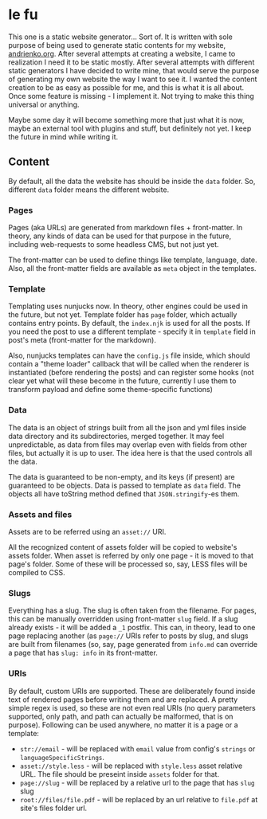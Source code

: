 # le fu
This one is a static website generator... Sort of. It is written with sole purpose of being used to generate static
contents for my website, [andrienko.org](https://andrienko.org). After several attempts at creating a website, I came
to realization I need it to be static mostly. After several attempts with different static generators I have decided to
write mine, that would serve the purpose of generating my own website the way I want to see it. I wanted the content
creation to be as easy as possible for me, and this is what it is all about. Once some feature is missing - I implement
it. Not trying to make this thing universal or anything.

Maybe some day it will become something more that just what it is now, maybe an external tool with plugins and stuff,
but definitely not yet. I keep the future in mind while writing it.

## Content
By default, all the data the website has should be inside the `data` folder. So, different `data` folder means the
different website.

### Pages
Pages (aka URLs) are generated from markdown files + front-matter. In theory, any kinds of data can be used for that
purpose in the future, including web-requests to some headless CMS, but not just yet.

The front-matter can be used to define things like template, language, date. Also, all the front-matter fields are
available as `meta` object in the templates.

### Template
Templating uses nunjucks now. In theory, other engines could be used in the future, but not yet. Template folder has
`page` folder, which actually contains entry points. By default, the `index.njk` is used for all the posts. If you need
the post to use a different template - specify it in `template` field in post's meta (front-matter for the markdown).

Also, nunjucks templates can have the `config.js` file inside, which should contain a "theme loader" callback that will
be called when the renderer is instantiated (before rendering the posts) and can register some hooks (not clear yet
what will these become in the future, currently I use them to transform payload and define some theme-specific
functions)

### Data
The data is an object of strings built from all the json and yml files inside data directory and its subdirectories,
merged together. It may feel unpredictable, as data from files may overlap even with fields from other files,
but actually it is up to user. The idea here is that the used controls all the data.

The data is guaranteed to be non-empty, and its keys (if present) are guaranteed to be objects. Data is passed to
template as `data` field. The objects all have toString method defined that `JSON.stringify`-es them.

### Assets and files
Assets are to be referred using an `asset://` URI.

All the recognized content of assets folder will be copied to website's assets folder. When asset is referred by only
one page - it is moved to that page's folder. Some of these will be processed so, say, LESS files will be compiled to
CSS.

### Slugs
Everything has a slug. The slug is often taken from the filename. For pages, this can be manually overridden using
front-matter `slug` field. If a slug already exists - it will be added a `_1` postfix. This can, in theory, lead to
one page replacing another (as `page://` URIs refer to posts by slug, and slugs are built from filenames (so, say,
page generated from `info.md` can override a page that has `slug: info` in its front-matter.

### URIs
By default, custom URIs are supported. These are deliberately found inside text of rendered pages before writing them
and are replaced. A pretty simple regex is used, so these are not even real URIs (no query parameters supported, only
path, and path can actually be malformed, that is on purpose). Following can be used anywhere, no
matter it is a page or a template:

- `str://email` - will be replaced with `email` value from config's `strings` or `languageSpecificStrings`.
- `asset://style.less` - will be replaced with `style.less` asset relative URL. The file should be preseint inside
  `assets` folder for that.
- `page://slug` - will be replaced by a relative url to the page that has `slug` slug
- `root://files/file.pdf` - will be replaced by an url relative to `file.pdf` at site's files folder url.
